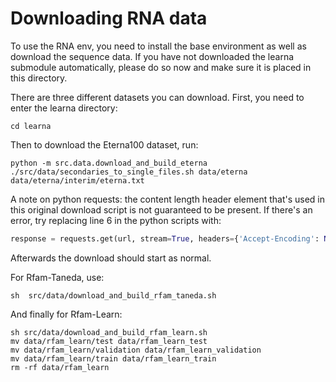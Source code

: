 # Downloading RNA data
To use the RNA env, you need to install the base environment as well as download
the sequence data. If you have not downloaded the learna submodule automatically,
please do so now and make sure it is placed in this directory.

There are three different datasets you can download.
First, you need to enter the learna directory:
```
cd learna
```
Then to download the Eterna100 dataset, run:
```
python -m src.data.download_and_build_eterna ./src/data/secondaries_to_single_files.sh data/eterna data/eterna/interim/eterna.txt
```
A note on python requests: the content length header element that's used in this original download
script is not guaranteed to be present. If there's an error, try replacing line 6 in the python scripts with:
```python
response = requests.get(url, stream=True, headers={'Accept-Encoding': None})
```
Afterwards the download should start as normal.

For Rfam-Taneda, use:
```
sh  src/data/download_and_build_rfam_taneda.sh
```
And finally for Rfam-Learn:
```
sh src/data/download_and_build_rfam_learn.sh
mv data/rfam_learn/test data/rfam_learn_test
mv data/rfam_learn/validation data/rfam_learn_validation
mv data/rfam_learn/train data/rfam_learn_train
rm -rf data/rfam_learn
```

